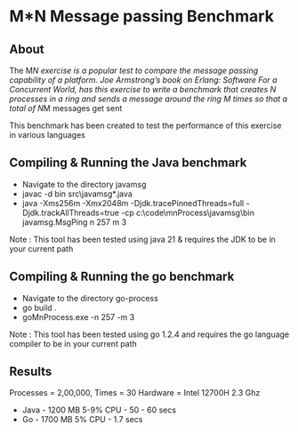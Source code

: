 # M*N Message passing Benchmark

## About

The M*N exercise is a popular test to compare the message passing capability of a platform. Joe Armstrong’s book on Erlang: Software For a Concurrent World, has this exercise to write a benchmark that creates N processes in a ring and sends a message around the ring M times so that a total of N*M messages get sent

This benchmark has been created to test the performance of this exercise in various languages 


## Compiling & Running the Java benchmark

- Navigate to the directory javamsg
- javac -d bin src\javamsg\*.java
- java -Xms256m -Xmx2048m -Djdk.tracePinnedThreads=full -Djdk.trackAllThreads=true -cp  c:\code\mnProcess\javamsg\bin  javamsg.MsgPing n 257  m 3

Note : This tool has been tested using java 21 & requires the JDK to be in your current path

## Compiling & Running the go benchmark 

- Navigate to the directory go-process
- go build . 
- goMnProcess.exe -n 257 -m 3

Note : This tool has been tested using go 1.2.4 and requires the go language compiler to be in your current path

## Results 

Processes = 2,00,000, Times = 30
Hardware  = Intel 12700H 2.3 Ghz

- Java - 1200 MB 5-9% CPU  - 50 - 60 secs
- Go -   1700 MB 5% CPU    - 1.7 secs

